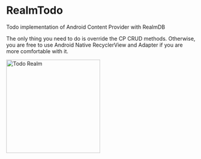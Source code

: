 # RealmTodo
Todo implementation of Android Content Provider with RealmDB

The only thing you need to do is override the CP CRUD methods. Otherwise, you are free to use Android Native RecyclerView and Adapter if you are more comfortable with it.


<div align="left">
        <img width="250px" src="https://s1.postimg.org/1v9lswxqfj/realmdb.png" alt="Todo Realm" title="Realm Todo"</img>
</div>
